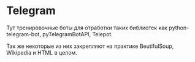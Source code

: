 # Telegram

Тут тренировочные боты для отработки таких библиотек как python-telegram-bot, pyTelegramBotAPI, Telepot. 

Так же некоторые из них закрепляют на практике BeutifulSoup, Wikipedia и HTML в целом.
